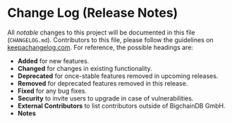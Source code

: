 # Change Log (Release Notes)

All _notable_ changes to this project will be documented in this file (`CHANGELOG.md`).
Contributors to this file, please follow the guidelines on [keepachangelog.com](http://keepachangelog.com/).
For reference, the possible headings are:

* **Added** for new features.
* **Changed** for changes in existing functionality.
* **Deprecated** for once-stable features removed in upcoming releases.
* **Removed** for deprecated features removed in this release.
* **Fixed** for any bug fixes.
* **Security** to invite users to upgrade in case of vulnerabilities.
* **External Contributors** to list contributors outside of BigchainDB GmbH.
* **Notes**
